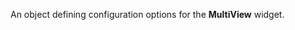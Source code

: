 
<!--shortDescription-->
An object defining configuration options for the **MultiView** widget.
<!--/shortDescription-->

<!--fullDescription-->

<!--/fullDescription-->